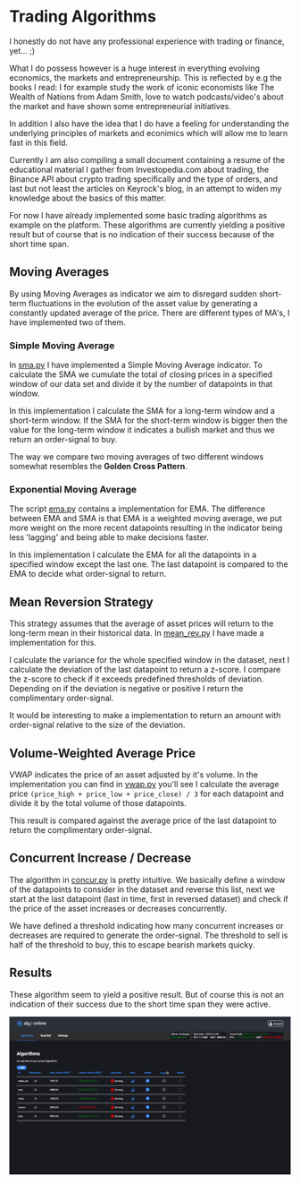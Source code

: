 # Trading Algorithms

I honestly do not have any professional experience with trading or finance, yet... ;)

What I do possess however is a huge interest in everything evolving economics, the markets and entrepreneurship. This is reflected by e.g the books I read: I for example study the work of iconic economists like The Wealth of Nations from Adam Smith, love to watch podcasts/video's about the market and have shown some entrepreneurial initiatives.

In addition I also have the idea that I do have a feeling for understanding the underlying principles of markets and econimics which will allow me to learn fast in this field.

Currently I am also compiling a small document containing a resume of the educational material I gather from Investopedia.com about trading, the Binance API about crypto trading specifically and the type of orders, and last but not least the articles on Keyrock's blog, in an attempt to widen my knowledge about the basics of this matter.

For now I have already implemented some basic trading algorithms as example on the platform. These algorithms are currently yielding a positive result but of course that is no indication of their success because of the short time span.

## Moving Averages
By using Moving Averages as indicator we aim to disregard sudden short-term fluctuations in the evolution of the asset value by generating a constantly updated average of the price. There are different types of MA's, I have implemented two of them.

### Simple Moving Average

In [sma.py](sma.py) I have implemented a Simple Moving Average indicator. To calculate the SMA we cumulate the total of closing prices in a specified window of our data set and divide it by the number of datapoints in that window.

In this implementation I calculate the SMA for a long-term window and a short-term window. If the SMA for the short-term window is bigger then the value for the long-term window it indicates a bullish market and thus we return an order-signal to buy.

The way we compare two moving averages of two different windows somewhat resembles the **Golden Cross Pattern**.

### Exponential Moving Average
The script [ema.py](ema.py) contains a implementation for EMA. The difference between EMA and SMA is that EMA is a weighted moving average, we put more weight on the more recent datapoints resulting in the indicator being less 'lagging' and being able to make decisions faster.

In this implementation I calculate the EMA for all the datapoints in a specified window except the last one. The last datapoint is compared to the EMA to decide what order-signal to return.

## Mean Reversion Strategy
This strategy assumes that the average of asset prices will return to the long-term mean in their historical data. In [mean_rev.py](mean_rev.py) I have made a implementation for this.

I calculate the variance for the whole specified window in the dataset, next I calculate the deviation of the last datapoint to return a z-score. I compare the z-score to check if it exceeds predefined thresholds of deviation. Depending on if the deviation is negative or positive I return the complimentary order-signal.

It would be interesting to make a implementation to return an amount with order-signal relative to the size of the deviation.

## Volume-Weighted Average Price
VWAP indicates the price of an asset adjusted by it's volume. In the implementation you can find in [vwap.py](vwap.py) you'll see I calculate the average price `(price_high + price_low + price_close) / 3` for each datapoint and divide it by the total volume of those datapoints.

This result is compared against the average price of the last datapoint to return the complimentary order-signal.

## Concurrent Increase / Decrease
The algorithm in [concur.py](concur.py) is pretty intuitive. We basically define a window of the datapoints to consider in the dataset and reverse this list, next we start at the last datapoint (last in time, first in reversed dataset) and check if the price of the asset increases or decreases concurrently. 

We have defined a threshold indicating how many concurrent increases or decreases are required to generate the order-signal. The threshold to sell is half of the threshold to buy, this to escape bearish markets quicky.


## Results

These algorithm seem to yield a positive result. But of course this is not an indication of their success due to the short time span they were active.

![Algorithm results](results.png)
